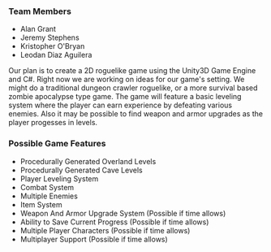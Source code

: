 ### Team Members

* Alan Grant
* Jeremy Stephens
* Kristopher O'Bryan
* Leodan Diaz Aguilera


Our plan is to create a 2D roguelike game using the Unity3D Game Engine and C#. Right now we are working on ideas for our game's setting. We might do a traditional dungeon crawler roguelike, or a more survival based zombie apocalypse type game. The game will feature a basic leveling system where the player can earn experience by defeating various enemies. Also it may be possible to find weapon and armor upgrades as the player progesses in levels. 

### Possible Game Features

* Procedurally Generated Overland Levels
* Procedurally Generated Cave Levels
* Player Leveling System
* Combat System
* Multiple Enemies
* Item System
* Weapon And Armor Upgrade System (Possible if time allows)
* Ability to Save Current Progress (Possible if time allows)
* Multiple Player Characters (Possible if time allows)
* Multiplayer Support (Possible if time allows)

